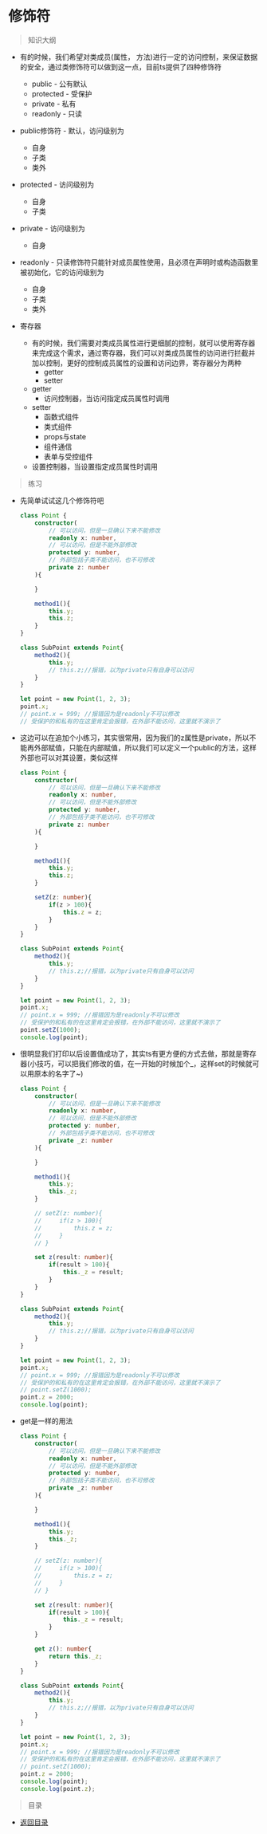# 修饰符

> 知识大纲

* 有的时候，我们希望对类成员(属性， 方法)进行一定的访问控制，来保证数据的安全，通过类修饰符可以做到这一点，目前ts提供了四种修饰符
    * public - 公有默认
    * protected - 受保护
    * private - 私有
    * readonly - 只读

* public修饰符 - 默认，访问级别为
    * 自身
    * 子类
    * 类外

* protected - 访问级别为
    * 自身
    * 子类

* private - 访问级别为
    * 自身

* readonly - 只读修饰符只能针对成员属性使用，且必须在声明时或构造函数里被初始化，它的访问级别为
    * 自身
    * 子类
    * 类外  

* 寄存器
    * 有的时候，我们需要对类成员属性进行更细腻的控制，就可以使用寄存器来完成这个需求，通过寄存器，我们可以对类成员属性的访问进行拦截并加以控制，更好的控制成员属性的设置和访问边界，寄存器分为两种
        * getter
        * setter
    * getter
        * 访问控制器，当访问指定成员属性时调用
    * setter
        * 函数式组件
        * 类式组件
        * props与state
        * 组件通信
        * 表单与受控组件
    * 设置控制器，当设置指定成员属性时调用            

> 练习

* 先简单试试这几个修饰符吧
    ```ts
    class Point {
        constructor(
            // 可以访问，但是一旦确认下来不能修改
            readonly x: number,
            // 可以访问，但是不能外部修改
            protected y: number,
            // 外部包括子类不能访问，也不可修改
            private z: number
        ){

        }

        method1(){
            this.y;
            this.z;
        }
    }

    class SubPoint extends Point{
        method2(){
            this.y;
            // this.z;//报错，以为private只有自身可以访问
        }
    }

    let point = new Point(1, 2, 3);
    point.x;
    // point.x = 999; //报错因为是readonly不可以修改
    // 受保护的和私有的在这里肯定会报错，在外部不能访问，这里就不演示了    
    ```    

* 这边可以在追加个小练习，其实很常用，因为我们的z属性是private，所以不能再外部赋值，只能在内部赋值，所以我们可以定义一个public的方法，这样外部也可以对其设置，类似这样
    ```ts
    class Point {
        constructor(
            // 可以访问，但是一旦确认下来不能修改
            readonly x: number,
            // 可以访问，但是不能外部修改
            protected y: number,
            // 外部包括子类不能访问，也不可修改
            private z: number
        ){

        }

        method1(){
            this.y;
            this.z;
        }

        setZ(z: number){
            if(z > 100){
                this.z = z;
            }
        }
    }

    class SubPoint extends Point{
        method2(){
            this.y;
            // this.z;//报错，以为private只有自身可以访问
        }
    }

    let point = new Point(1, 2, 3);
    point.x;
    // point.x = 999; //报错因为是readonly不可以修改
    // 受保护的和私有的在这里肯定会报错，在外部不能访问，这里就不演示了
    point.setZ(1000);
    console.log(point);    
    ```  
* 很明显我们打印以后设置值成功了，其实ts有更方便的方式去做，那就是寄存器(小技巧，可以把我们修改的值，在一开始的时候加个_，这样set的时候就可以用原本的名字了~)
    ```ts
    class Point {
        constructor(
            // 可以访问，但是一旦确认下来不能修改
            readonly x: number,
            // 可以访问，但是不能外部修改
            protected y: number,
            // 外部包括子类不能访问，也不可修改
            private _z: number
        ){

        }

        method1(){
            this.y;
            this._z;
        }

        // setZ(z: number){
        //     if(z > 100){
        //         this.z = z;
        //     }
        // }

        set z(result: number){
            if(result > 100){
                this._z = result;
            }
        }
    }

    class SubPoint extends Point{
        method2(){
            this.y;
            // this.z;//报错，以为private只有自身可以访问
        }
    }

    let point = new Point(1, 2, 3);
    point.x;
    // point.x = 999; //报错因为是readonly不可以修改
    // 受保护的和私有的在这里肯定会报错，在外部不能访问，这里就不演示了
    // point.setZ(1000);
    point.z = 2000;
    console.log(point);    
    ```                  

* get是一样的用法
    ```ts
    class Point {
        constructor(
            // 可以访问，但是一旦确认下来不能修改
            readonly x: number,
            // 可以访问，但是不能外部修改
            protected y: number,
            // 外部包括子类不能访问，也不可修改
            private _z: number
        ){

        }

        method1(){
            this.y;
            this._z;
        }

        // setZ(z: number){
        //     if(z > 100){
        //         this.z = z;
        //     }
        // }

        set z(result: number){
            if(result > 100){
                this._z = result;
            }
        }

        get z(): number{
            return this._z;
        }
    }

    class SubPoint extends Point{
        method2(){
            this.y;
            // this.z;//报错，以为private只有自身可以访问
        }
    }

    let point = new Point(1, 2, 3);
    point.x;
    // point.x = 999; //报错因为是readonly不可以修改
    // 受保护的和私有的在这里肯定会报错，在外部不能访问，这里就不演示了
    // point.setZ(1000);
    point.z = 2000;
    console.log(point);
    console.log(point.z);    
    ```     

> 目录

* [返回目录](../../README.md)
